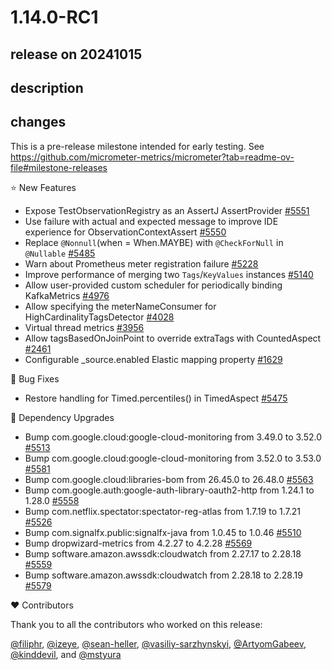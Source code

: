 # 1.14.0-RC1

## release on 20241015
## description
## changes
This is a pre-release milestone intended for early testing. See <a href="https://github.com/micrometer-metrics/micrometer?tab=readme-ov-file#milestone-releases">https://github.com/micrometer-metrics/micrometer?tab=readme-ov-file#milestone-releases</a>

⭐ New Features

* Expose TestObservationRegistry as an AssertJ AssertProvider <a href="https://github.com/micrometer-metrics/micrometer/pull/5551" data-hovercard-type="pull_request" data-hovercard-url="/micrometer-metrics/micrometer/pull/5551/hovercard">#5551</a>
* Use failure with actual and expected message to improve IDE experience for ObservationContextAssert <a href="https://github.com/micrometer-metrics/micrometer/pull/5550" data-hovercard-type="pull_request" data-hovercard-url="/micrometer-metrics/micrometer/pull/5550/hovercard">#5550</a>
* Replace <code>@Nonnull</code>(when = When.MAYBE) with <code>@CheckForNull</code> in <code>@Nullable</code> <a href="https://github.com/micrometer-metrics/micrometer/pull/5485" data-hovercard-type="pull_request" data-hovercard-url="/micrometer-metrics/micrometer/pull/5485/hovercard">#5485</a>
* Warn about Prometheus meter registration failure <a href="https://github.com/micrometer-metrics/micrometer/pull/5228" data-hovercard-type="pull_request" data-hovercard-url="/micrometer-metrics/micrometer/pull/5228/hovercard">#5228</a>
* Improve performance of merging two <code>Tags</code>/<code>KeyValues</code> instances <a href="https://github.com/micrometer-metrics/micrometer/issues/5140" data-hovercard-type="issue" data-hovercard-url="/micrometer-metrics/micrometer/issues/5140/hovercard">#5140</a>
* Allow user-provided custom scheduler for periodically binding KafkaMetrics <a href="https://github.com/micrometer-metrics/micrometer/issues/4976" data-hovercard-type="issue" data-hovercard-url="/micrometer-metrics/micrometer/issues/4976/hovercard">#4976</a>
* Allow specifying the meterNameConsumer for HighCardinalityTagsDetector <a href="https://github.com/micrometer-metrics/micrometer/pull/4028" data-hovercard-type="pull_request" data-hovercard-url="/micrometer-metrics/micrometer/pull/4028/hovercard">#4028</a>
* Virtual thread metrics <a href="https://github.com/micrometer-metrics/micrometer/issues/3956" data-hovercard-type="issue" data-hovercard-url="/micrometer-metrics/micrometer/issues/3956/hovercard">#3956</a>
* Allow tagsBasedOnJoinPoint to override extraTags with CountedAspect <a href="https://github.com/micrometer-metrics/micrometer/issues/2461" data-hovercard-type="issue" data-hovercard-url="/micrometer-metrics/micrometer/issues/2461/hovercard">#2461</a>
* Configurable _source.enabled Elastic mapping property <a href="https://github.com/micrometer-metrics/micrometer/issues/1629" data-hovercard-type="issue" data-hovercard-url="/micrometer-metrics/micrometer/issues/1629/hovercard">#1629</a>

🐞 Bug Fixes

* Restore handling for Timed.percentiles() in TimedAspect <a href="https://github.com/micrometer-metrics/micrometer/pull/5475" data-hovercard-type="pull_request" data-hovercard-url="/micrometer-metrics/micrometer/pull/5475/hovercard">#5475</a>

🔨 Dependency Upgrades

* Bump com.google.cloud:google-cloud-monitoring from 3.49.0 to 3.52.0 <a href="https://github.com/micrometer-metrics/micrometer/pull/5513" data-hovercard-type="pull_request" data-hovercard-url="/micrometer-metrics/micrometer/pull/5513/hovercard">#5513</a>
* Bump com.google.cloud:google-cloud-monitoring from 3.52.0 to 3.53.0 <a href="https://github.com/micrometer-metrics/micrometer/pull/5581" data-hovercard-type="pull_request" data-hovercard-url="/micrometer-metrics/micrometer/pull/5581/hovercard">#5581</a>
* Bump com.google.cloud:libraries-bom from 26.45.0 to 26.48.0 <a href="https://github.com/micrometer-metrics/micrometer/pull/5563" data-hovercard-type="pull_request" data-hovercard-url="/micrometer-metrics/micrometer/pull/5563/hovercard">#5563</a>
* Bump com.google.auth:google-auth-library-oauth2-http from 1.24.1 to 1.28.0 <a href="https://github.com/micrometer-metrics/micrometer/pull/5558" data-hovercard-type="pull_request" data-hovercard-url="/micrometer-metrics/micrometer/pull/5558/hovercard">#5558</a>
* Bump com.netflix.spectator:spectator-reg-atlas from 1.7.19 to 1.7.21 <a href="https://github.com/micrometer-metrics/micrometer/pull/5526" data-hovercard-type="pull_request" data-hovercard-url="/micrometer-metrics/micrometer/pull/5526/hovercard">#5526</a>
* Bump com.signalfx.public:signalfx-java from 1.0.45 to 1.0.46 <a href="https://github.com/micrometer-metrics/micrometer/pull/5510" data-hovercard-type="pull_request" data-hovercard-url="/micrometer-metrics/micrometer/pull/5510/hovercard">#5510</a>
* Bump dropwizard-metrics from 4.2.27 to 4.2.28 <a href="https://github.com/micrometer-metrics/micrometer/pull/5569" data-hovercard-type="pull_request" data-hovercard-url="/micrometer-metrics/micrometer/pull/5569/hovercard">#5569</a>
* Bump software.amazon.awssdk:cloudwatch from 2.27.17 to 2.28.18 <a href="https://github.com/micrometer-metrics/micrometer/pull/5559" data-hovercard-type="pull_request" data-hovercard-url="/micrometer-metrics/micrometer/pull/5559/hovercard">#5559</a>
* Bump software.amazon.awssdk:cloudwatch from 2.28.18 to 2.28.19 <a href="https://github.com/micrometer-metrics/micrometer/pull/5579" data-hovercard-type="pull_request" data-hovercard-url="/micrometer-metrics/micrometer/pull/5579/hovercard">#5579</a>

❤️ Contributors

Thank you to all the contributors who worked on this release:

<a class="user-mention notranslate" data-hovercard-type="user" data-hovercard-url="/users/filiphr/hovercard" data-octo-click="hovercard-link-click" data-octo-dimensions="link_type:self" href="https://github.com/filiphr">@filiphr</a>, <a class="user-mention notranslate" data-hovercard-type="user" data-hovercard-url="/users/izeye/hovercard" data-octo-click="hovercard-link-click" data-octo-dimensions="link_type:self" href="https://github.com/izeye">@izeye</a>, <a class="user-mention notranslate" data-hovercard-type="user" data-hovercard-url="/users/sean-heller/hovercard" data-octo-click="hovercard-link-click" data-octo-dimensions="link_type:self" href="https://github.com/sean-heller">@sean-heller</a>, <a class="user-mention notranslate" data-hovercard-type="user" data-hovercard-url="/users/vasiliy-sarzhynskyi/hovercard" data-octo-click="hovercard-link-click" data-octo-dimensions="link_type:self" href="https://github.com/vasiliy-sarzhynskyi">@vasiliy-sarzhynskyi</a>, <a class="user-mention notranslate" data-hovercard-type="user" data-hovercard-url="/users/ArtyomGabeev/hovercard" data-octo-click="hovercard-link-click" data-octo-dimensions="link_type:self" href="https://github.com/ArtyomGabeev">@ArtyomGabeev</a>, <a class="user-mention notranslate" data-hovercard-type="user" data-hovercard-url="/users/kinddevil/hovercard" data-octo-click="hovercard-link-click" data-octo-dimensions="link_type:self" href="https://github.com/kinddevil">@kinddevil</a>, and <a class="user-mention notranslate" data-hovercard-type="user" data-hovercard-url="/users/mstyura/hovercard" data-octo-click="hovercard-link-click" data-octo-dimensions="link_type:self" href="https://github.com/mstyura">@mstyura</a>

